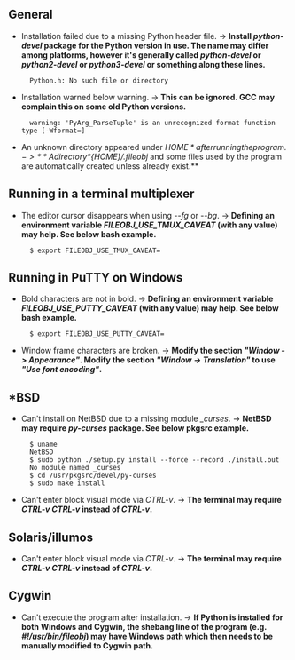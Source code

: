 ## General

+ Installation failed due to a missing Python header file. -> **Install *python-devel* package for the Python version in use. The name may differ among platforms, however it's generally called *python-devel* or *python2-devel* or *python3-devel* or something along these lines.**

        Python.h: No such file or directory

+ Installation warned below warning. -> **This can be ignored. GCC may complain this on some old Python versions.**

        warning: 'PyArg_ParseTuple' is an unrecognized format function type [-Wformat=]

+ An unknown directory appeared under *${HOME}* after running the program. -> **A directory *${HOME}/.fileobj* and some files used by the program are automatically created unless already exist.**


## Running in a terminal multiplexer

+ The editor cursor disappears when using *--fg* or *--bg*. -> **Defining an environment variable *FILEOBJ_USE_TMUX_CAVEAT* (with any value) may help. See below bash example.**

        $ export FILEOBJ_USE_TMUX_CAVEAT=

## Running in PuTTY on Windows

+ Bold characters are not in bold. -> **Defining an environment variable *FILEOBJ_USE_PUTTY_CAVEAT* (with any value) may help. See below bash example.**

        $ export FILEOBJ_USE_PUTTY_CAVEAT=

+ Window frame characters are broken. -> **Modify the section *"Window -> Appearance"*. Modify the section *"Window -> Translation"* to use *"Use font encoding"*.**

## *BSD

+ Can't install on NetBSD due to a missing module *_curses*. -> **NetBSD may require *py-curses* package. See below pkgsrc example.**

        $ uname
        NetBSD
        $ sudo python ./setup.py install --force --record ./install.out
        No module named _curses
        $ cd /usr/pkgsrc/devel/py-curses
        $ sudo make install

+ Can't enter block visual mode via *CTRL-v*. -> **The terminal may require *CTRL-v CTRL-v* instead of *CTRL-v*.**

## Solaris/illumos

+ Can't enter block visual mode via *CTRL-v*. -> **The terminal may require *CTRL-v CTRL-v* instead of *CTRL-v*.**

## Cygwin

+ Can't execute the program after installation. -> **If Python is installed for both Windows and Cygwin, the shebang line of the program (e.g. *#!/usr/bin/fileobj*) may have Windows path which then needs to be manually modified to Cygwin path.**
